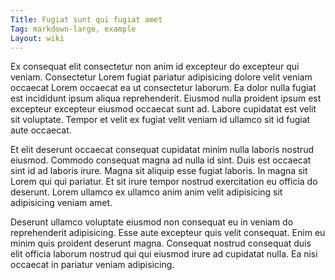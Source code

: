 ```yaml
---
Title: Fugiat sunt qui fugiat amet
Tag: markdown-large, example
Layout: wiki
---
```

Ex consequat elit consectetur non anim id excepteur do excepteur qui veniam. Consectetur Lorem fugiat pariatur adipisicing dolore velit veniam occaecat Lorem occaecat ea ut consectetur laborum. Ea dolor nulla fugiat est incididunt ipsum aliqua reprehenderit. Eiusmod nulla proident ipsum est excepteur excepteur eiusmod occaecat sunt ad. Labore cupidatat est velit sit voluptate. Tempor et velit ex fugiat velit veniam id ullamco sit id fugiat aute occaecat.

Et elit deserunt occaecat consequat cupidatat minim nulla laboris nostrud eiusmod. Commodo consequat magna ad nulla id sint. Duis est occaecat sint id ad laboris irure. Magna sit aliquip esse fugiat laboris. In magna sit Lorem qui qui pariatur. Et sit irure tempor nostrud exercitation eu officia do deserunt. Lorem ullamco ex ullamco anim anim velit adipisicing sit adipisicing veniam amet.

Deserunt ullamco voluptate eiusmod non consequat eu in veniam do reprehenderit adipisicing. Esse aute excepteur quis velit consequat. Enim eu minim quis proident deserunt magna. Consequat nostrud consequat duis elit officia laborum nostrud qui qui eiusmod irure ad cupidatat nulla. Ea nisi occaecat in pariatur veniam adipisicing.